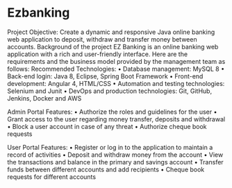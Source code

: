 # Ezbanking
Project Objective:
Create a dynamic and responsive Java online banking web application to deposit, withdraw and transfer money between accounts.
Background of the project
EZ Banking is an online banking web application with a rich and user-friendly interface. Here are the requirements and the business model provided by the management team as follows:
Recommended Technologies:
•	Database management: MySQL 8
•	Back-end login: Java 8, Eclipse, Spring Boot Framework
•	Front-end development: Angular 4, HTML/CSS
•	Automation and testing technologies: Selenium and Junit
•	DevOps and production technologies: Git, GitHub, Jenkins, Docker and AWS

Admin Portal Features:
•	Authorize the roles and guidelines for the user
•	Grant access to the user regarding money transfer, deposits and withdrawal
•	Block a user account in case of any threat
•	Authorize cheque book requests

User Portal Features:
•	Register or log in to the application to maintain a record of activities
•	Deposit and withdraw money from the account
•	View the transactions and balance in the primary and savings account
•	Transfer funds between different accounts and add recipients
•	Cheque book requests for different accounts
